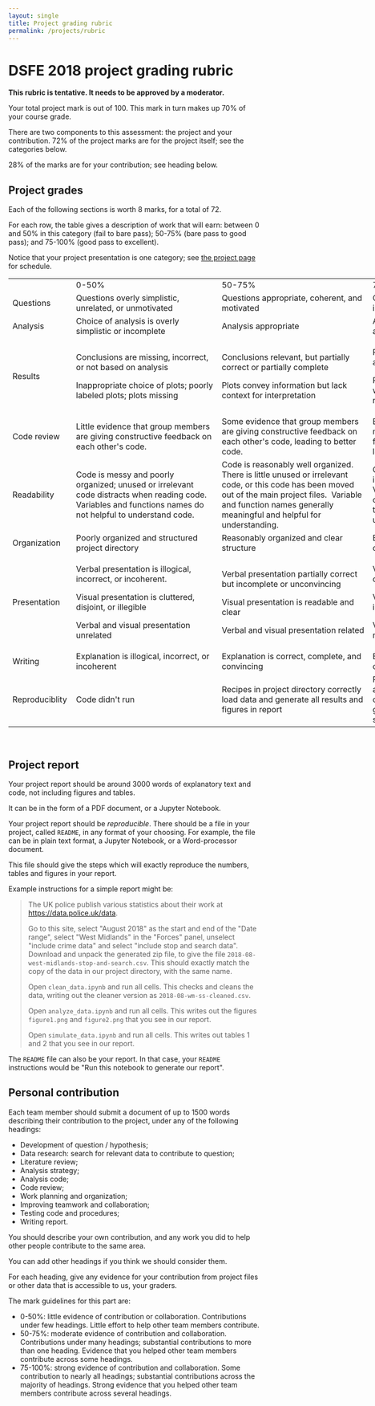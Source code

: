 ```yaml
---
layout: single
title: Project grading rubric
permalink: /projects/rubric
---
```


DSFE 2018 project grading rubric
================================

**This rubric is tentative.  It needs to be approved by a moderator.**

Your total project mark is out of 100.  This mark in turn makes up 70%
of your course grade.

There are two components to this assessment: the project and your
contribution. 72% of the project marks are for the project itself; see
the categories below.

28% of the marks are for your contribution; see heading below.

## Project grades

Each of the following sections is worth 8 marks, for a total of 72.

For each row, the table gives a description of work that will earn: between 0
and 50% in this category (fail to bare pass); 50-75% (bare pass to good pass);
and 75-100% (good pass to excellent).

Notice that your project presentation is one category; see [the project
page](../project) for schedule.

<!---
https://divtable.com/converter/
-->

<table style="width: 1020.45px;"><colgroup> <col style="width: 12%;" /> <col style="width: 28%;" /> <col style="width: 29%;" /> <col style="width: 29%;" /> </colgroup>
<tbody>
<tr class="odd">
<td style="width: 124px;">&nbsp;</td>
<td style="width: 291px;">0-50%</td>
<td style="width: 301px;">50-75%</td>
<td style="width: 301.45px;">75-100</td>
</tr>
<tr class="even">
<td style="width: 124px;">Questions</td>
<td style="width: 291px;">Questions overly simplistic, unrelated, or unmotivated</td>
<td style="width: 301px;">Questions appropriate, coherent, and motivated</td>
<td style="width: 301.45px;">Questions well motivated, interesting, insightful, and novel</td>
</tr>
<tr class="odd">
<td style="width: 124px;">Analysis</td>
<td style="width: 291px;">Choice of analysis is overly simplistic or incomplete</td>
<td style="width: 301px;">Analysis appropriate</td>
<td style="width: 301.45px;">Analysis appropriate, complete, advanced, and informative</td>
</tr>
<tr class="even">
<td style="width: 124px;">Results</td>
<td style="width: 291px;">
<p>Conclusions are missing, incorrect, or not based on analysis</p>
<p>Inappropriate choice of plots; poorly labeled plots; plots missing</p>
</td>
<td style="width: 301px;">
<p>Conclusions relevant, but partially correct or partially complete</p>
<p>Plots convey information but lack context for interpretation</p>
</td>
<td style="width: 301.45px;">
<p>Relevant conclusions explicitly tied to analysis and to context</p>
<p>Plots convey information correctly with adequate and appropriate reference information</p>
</td>
</tr>
<tr class="odd">
<td style="width: 124px;">Code review</td>
<td style="width: 291px;">Little evidence that group members are giving constructive feedback on each other's code.</td>
<td style="width: 301px;">Some evidence that group members are giving constructive feedback on each other's code, leading to better code.</td>
<td style="width: 301.45px;">Extensive evidence that group members are giving constructive feedback on each other's code, leading to better code.</td>
</tr>
<tr class="odd">
<td style="width: 124px;">Readability</td>
<td style="width: 291px;">Code is messy and poorly organized; unused or irrelevant code distracts when reading code. Variables and functions names do not helpful to understand code.</td>
<td style="width: 301px;">Code is reasonably well organized.&nbsp; There is little unused or irrelevant code, or this code has been moved out of the main project files.&nbsp; Variable and function names generally meaningful and helpful for understanding.</td>
<td style="width: 301.45px;">Code very well organized.&nbsp; No irrelevant or distracting code.&nbsp;&nbsp; Variable and function names have clear relationship to their purpose in the code.&nbsp; Code is easy to read and understand.</td>
</tr>
<tr class="even">
<td style="width: 124px;">Organization</td>
<td style="width: 291px;">Poorly organized and structured project directory</td>
<td style="width: 301px;">Reasonably organized and clear structure</td>
<td style="width: 301.45px;">Elegant and transparent organization of code and data.</td>
</tr>
<tr class="odd">
<td style="width: 124px;">Presentation</td>
<td style="width: 291px;">
<p>Verbal presentation is illogical, incorrect, or incoherent.</p>
<p>Visual presentation is cluttered, disjoint, or illegible</p>
<p>Verbal and visual presentation unrelated</p>
</td>
<td style="width: 301px;">
<p>Verbal presentation partially correct but incomplete or unconvincing</p>
<p>Visual presentation is readable and clear</p>
<p>Verbal and visual presentation related</p>
</td>
<td style="width: 301.45px;">
<p>Verbal presentation is correct, complete, and convincing</p>
<p>Visual presentation is appealing, informative, and crisp</p>
<p>Verbal and visual presentation clearly related</p>
</td>
</tr>
<tr class="even">
<td style="width: 124px;">Writing</td>
<td style="width: 291px;">Explanation is illogical, incorrect, or incoherent</td>
<td style="width: 301px;">Explanation is correct, complete, and convincing</td>
<td style="width: 301.45px;">Explanation is correct, complete, convincing, and elegant</td>
</tr>
<tr class="odd">
<td style="width: 124px;">Reproduciblity</td>
<td style="width: 291px;">Code didn't run</td>
<td style="width: 301px;">Recipes in project directory correctly load data and generate all results and figures in report</td>
<td style="width: 301.45px;">Recipes additionally validate data against its source (such as URL or other download). The recipes generate all exploratory work and supplementary analysis</td>
</tr>
</tbody>
</table>
<p>&nbsp;</p>

## Project report

Your project report should be around 3000 words of explanatory text
and code, not including figures and tables.

It can be in the form of a PDF document, or a Jupyter Notebook.

Your project report should be *reproducible*.  There should be a file
in your project, called `README`, in any format of your choosing. For
example, the file can be in plain text format, a Jupyter Notebook, or
a Word-processor document.

This file should give the steps which will exactly reproduce the
numbers, tables and figures in your report.

Example instructions for a simple report might be:

> The UK police publish various statistics about their work at
> <https://data.police.uk/data>.
>
> Go to this site, select "August 2018" as the start and end of the "Date
> range", select "West Midlands" in the "Forces" panel, unselect "include
> crime data" and select "include stop and search data".  Download
> and unpack the generated zip file, to give the file
> `2018-08-west-midlands-stop-and-search.csv`.  This should exactly match the
> copy of the data in our project directory, with the same name.
>
> Open `clean_data.ipynb` and run all cells.  This checks and cleans the data,
> writing out the cleaner version as `2018-08-wm-ss-cleaned.csv`.
>
> Open `analyze_data.ipynb` and run all cells.  This writes out the figures
> `figure1.png` and `figure2.png` that you see in our report.
>
> Open `simulate_data.ipynb` and run all cells.  This writes out tables 1 and 2
> that you see in our report.

The `README` file can also be your report.  In that case, your
`README` instructions would be "Run this notebook to generate our
report".

## Personal contribution

Each team member should submit a document of up to 1500 words describing their
contribution to the project, under any of the following headings:

* Development of question / hypothesis;
* Data research: search for relevant data to contribute to question;
* Literature review;
* Analysis strategy;
* Analysis code;
* Code review;
* Work planning and organization;
* Improving teamwork and collaboration;
* Testing code and procedures;
* Writing report.

You should describe your own contribution, and any work you did to help other
people contribute to the same area.

You can add other headings if you think we should consider them.

For each heading, give any evidence for your contribution from project files or other data that is accessible to us, your graders.

The mark guidelines for this part are:

* 0-50%: little evidence of contribution or collaboration.  Contributions under
  few headings.  Little effort to help other team members contribute.
* 50-75%: moderate evidence of contribution and collaboration.  Contributions
  under many headings; substantial contributions to more than one heading.  Evidence that you helped other team members contribute across some headings.
* 75-100%: strong evidence of contribution and collaboration.  Some
  contribution to nearly all headings; substantial contributions across the
  majority of headings.  Strong evidence that you helped other team members contribute across several headings.
